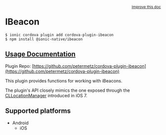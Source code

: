 <a style="float:right;font-size:12px;" href="http://github.com/ionic-team/ionic-native/edit/master/src/@ionic-native/plugins/ibeacon/index.ts#L220">
  Improve this doc
</a>

# IBeacon

```
$ ionic cordova plugin add cordova-plugin-ibeacon
$ npm install @ionic-native/ibeacon
```

## [Usage Documentation](https://ionicframework.com/docs/native/ibeacon/)

Plugin Repo: [https://github.com/petermetz/cordova-plugin-ibeacon](https://github.com/petermetz/cordova-plugin-ibeacon)

This plugin provides functions for working with iBeacons.

 The plugin's API closely mimics the one exposed through the [CLLocationManager](https://developer.apple.com/library/ios/documentation/CoreLocation/Reference/CLLocationManager_Class/index.html) introduced in iOS 7.

## Supported platforms

- Android
  - iOS
  


